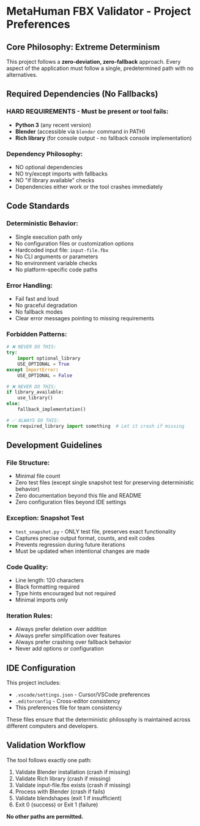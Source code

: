 # MetaHuman FBX Validator - Project Preferences

## Core Philosophy: Extreme Determinism

This project follows a **zero-deviation, zero-fallback** approach. Every aspect of the application must follow a single, predetermined path with no alternatives.

## Required Dependencies (No Fallbacks)

### HARD REQUIREMENTS - Must be present or tool fails:
- **Python 3** (any recent version)
- **Blender** (accessible via `blender` command in PATH)
- **Rich library** (for console output - no fallback console implementation)

### Dependency Philosophy:
- NO optional dependencies
- NO try/except imports with fallbacks
- NO "if library available" checks
- Dependencies either work or the tool crashes immediately

## Code Standards

### Deterministic Behavior:
- Single execution path only
- No configuration files or customization options
- Hardcoded input file: `input-file.fbx`
- No CLI arguments or parameters
- No environment variable checks
- No platform-specific code paths

### Error Handling:
- Fail fast and loud
- No graceful degradation
- No fallback modes
- Clear error messages pointing to missing requirements

### Forbidden Patterns:
```python
# ❌ NEVER DO THIS:
try:
    import optional_library
    USE_OPTIONAL = True
except ImportError:
    USE_OPTIONAL = False

# ❌ NEVER DO THIS:
if library_available:
    use_library()
else:
    fallback_implementation()

# ✅ ALWAYS DO THIS:
from required_library import something  # Let it crash if missing
```

## Development Guidelines

### File Structure:
- Minimal file count
- Zero test files (except single snapshot test for preserving deterministic behavior)
- Zero documentation beyond this file and README
- Zero configuration files beyond IDE settings

### Exception: Snapshot Test
- `test_snapshot.py` - ONLY test file, preserves exact functionality
- Captures precise output format, counts, and exit codes
- Prevents regression during future iterations
- Must be updated when intentional changes are made

### Code Quality:
- Line length: 120 characters
- Black formatting required
- Type hints encouraged but not required
- Minimal imports only

### Iteration Rules:
- Always prefer deletion over addition
- Always prefer simplification over features
- Always prefer crashing over fallback behavior
- Never add options or configuration

## IDE Configuration

This project includes:
- `.vscode/settings.json` - Cursor/VSCode preferences
- `.editorconfig` - Cross-editor consistency
- This preferences file for team consistency

These files ensure that the deterministic philosophy is maintained across different computers and developers.

## Validation Workflow

The tool follows exactly one path:
1. Validate Blender installation (crash if missing)
2. Validate Rich library (crash if missing)
3. Validate input-file.fbx exists (crash if missing)
4. Process with Blender (crash if fails)
5. Validate blendshapes (exit 1 if insufficient)
6. Exit 0 (success) or Exit 1 (failure)

**No other paths are permitted.**

